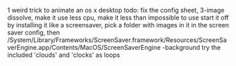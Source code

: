 1 weird trick to animate an os x desktop
todo: fix the config sheet, 3-image dissolve, make it use less cpu, make it less than impossible to use
start it off by installing it like a screensaver, pick a folder with images in it in the screen saver config, then
/System/Library/Frameworks/ScreenSaver.framework/Resources/ScreenSaverEngine.app/Contents/MacOS/ScreenSaverEngine -background
try the included 'clouds' and 'clocks' as loops
